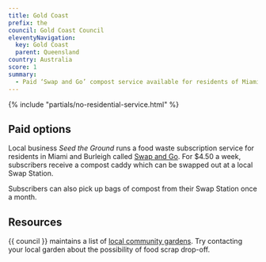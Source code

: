 ```yaml
---
title: Gold Coast
prefix: the
council: Gold Coast Council
eleventyNavigation:
  key: Gold Coast
  parent: Queensland
country: Australia
score: 1
summary:
  - Paid ‘Swap and Go’ compost service available for residents of Miami and Burleigh
---
```


{% include "partials/no-residential-service.html" %}

## Paid options

Local business _Seed the Ground_ runs a food waste subscription service for residents in Miami and Burleigh called [Swap and Go](https://www.seedtheground.com.au/swap-and-go). For $4.50 a week, subscribers receive a compost caddy which can be swapped out at a local Swap Station.

Subscribers can also pick up bags of compost from their Swap Station once a month.

## Resources

{{ council }} maintains a list of [local community gardens](https://www.goldcoast.qld.gov.au/Things-to-do/Parks-gardens-reserves/Community-gardens). Try contacting your local garden about the possibility of food scrap drop-off.

